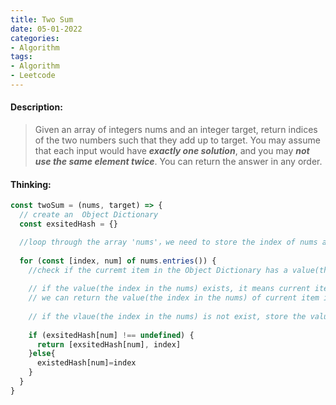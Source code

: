 ```yaml
---
title: Two Sum 
date: 05-01-2022 
categories:
- Algorithm 
tags:
- Algorithm
- Leetcode
---
```


#### Description:

> Given an array of integers nums and an integer target, return indices of the two numbers such that they add up to target.
> You may assume that each input would have ***exactly one solution***, and you may ***not use the same element twice***.
> You can return the answer in any order.

#### Thinking:

```javascript
const twoSum = (nums, target) => {
  // create an  Object Dictionary
  const exsitedHash = {}

  //loop through the array 'nums'，we need to store the index of nums as the value and the num as the key in the Object Dictionary
  
  for (const [index, num] of nums.entries()) {
    //check if the curremt item in the Object Dictionary has a value(the index in the nums)
    
    // if the value(the index in the nums) exists, it means current item has a previous counterpart, their sum is equalto the target,
    // we can return the value(the index in the nums) of current item in the Object Dictionary and the index of previous counterpart item in the nums array
   
    // if the vlaue(the index in the nums) is not exist, store the value(the index in the nums)
    
    if (exsitedHash[num] !== undefined) {
      return [exsitedHash[num], index]
    }else{
      existedHash[num]=index
    }
  }
}

```